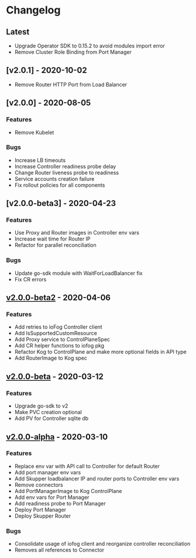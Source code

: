 # Changelog

## Latest

* Upgrade Operator SDK to 0.15.2 to avoid modules import error
* Remove Cluster Role Binding from Port Manager

## [v2.0.1] - 2020-10-02

* Remove Router HTTP Port from Load Balancer

## [v2.0.0] - 2020-08-05

### Features

* Remove Kubelet

### Bugs

* Increase LB timeouts
* Increase Controller readiness probe delay
* Change Router liveness probe to readiness
* Service accounts creation failure
* Fix rollout policies for all components

## [v2.0.0-beta3] - 2020-04-23

### Features

* Use Proxy and Router images in Controller env vars
* Increase wait time for Router IP
* Refactor for parallel reconciliation

### Bugs

* Update go-sdk module with WaitForLoadBalancer fix
* Fix CR errors

## [v2.0.0-beta2] - 2020-04-06

### Features

* Add retries to ioFog Controller client
* Add IsSupportedCustomResource
* Add Proxy service to ControlPlaneSpec
* Add CR helper functions to iofog pkg
* Refactor Kog to ControlPlane and make more optional fields in API type
* Add RouterImage to Kog spec

## [v2.0.0-beta] - 2020-03-12

### Features

* Upgrade go-sdk to v2
* Make PVC creation optional
* Add PV for Controller sqlite db

## [v2.0.0-alpha] - 2020-03-10

### Features

* Replace env var with API call to Controller for default Router
* Add port manager env vars
* Add Skupper loadbalancer IP and router ports to Controller env vars
* Remove connectors
* Add PortManagerImage to Kog ControlPlane
* Add env vars for Port Manager
* Add readiness probe to Port Manager
* Deploy Port Manager
* Deploy Skupper Router

### Bugs

* Consolidate usage of iofog client and reorganize controller reconciliation
* Removes all references to Connector
  
[Unreleased]: https://github.com/eclipse-iofog/iofog-operator/compare/v2.0.0-beta3..HEAD
[v2.0.0-beta2]: https://github.com/eclipse-iofog/iofog-operator/compare/v2.0.0-beta2..v2.0.0-beta3
[v2.0.0-beta2]: https://github.com/eclipse-iofog/iofog-operator/compare/v2.0.0-beta..v2.0.0-beta2
[v2.0.0-beta]: https://github.com/eclipse-iofog/iofog-operator/compare/v2.0.0-alpha..v2.0.0-beta
[v2.0.0-alpha]: https://github.com/eclipse-iofog/iofog-operator/tree/v2.0.0-alpha
